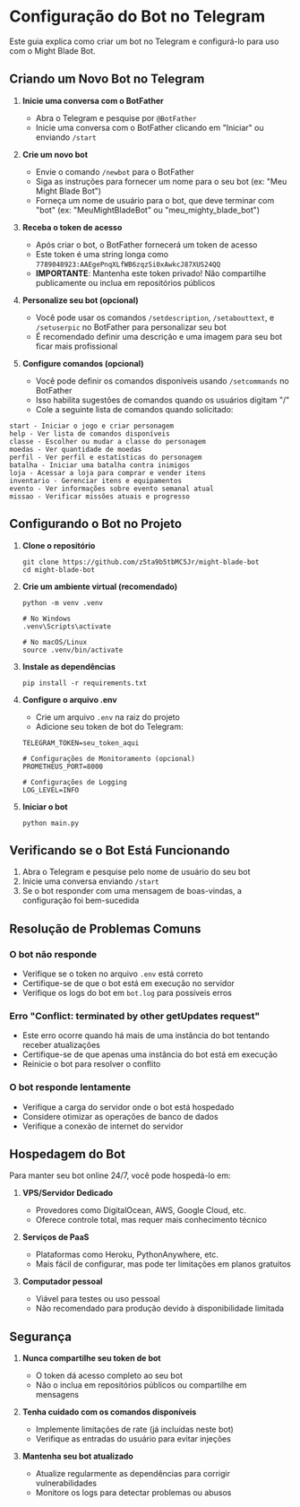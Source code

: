 # Configuração do Bot no Telegram

Este guia explica como criar um bot no Telegram e configurá-lo para uso com o Might Blade Bot.

## Criando um Novo Bot no Telegram

1. **Inicie uma conversa com o BotFather**
   - Abra o Telegram e pesquise por `@BotFather`
   - Inicie uma conversa com o BotFather clicando em "Iniciar" ou enviando `/start`

2. **Crie um novo bot**
   - Envie o comando `/newbot` para o BotFather
   - Siga as instruções para fornecer um nome para o seu bot (ex: "Meu Might Blade Bot")
   - Forneça um nome de usuário para o bot, que deve terminar com "bot" (ex: "MeuMightBladeBot" ou "meu_mighty_blade_bot")

3. **Receba o token de acesso**
   - Após criar o bot, o BotFather fornecerá um token de acesso
   - Este token é uma string longa como `7789048923:AAEgePnqXLfWB6zqzSi0xAwkcJ87XUS24QQ`
   - **IMPORTANTE**: Mantenha este token privado! Não compartilhe publicamente ou inclua em repositórios públicos

4. **Personalize seu bot (opcional)**
   - Você pode usar os comandos `/setdescription`, `/setabouttext`, e `/setuserpic` no BotFather para personalizar seu bot
   - É recomendado definir uma descrição e uma imagem para seu bot ficar mais profissional

5. **Configure comandos (opcional)**
   - Você pode definir os comandos disponíveis usando `/setcommands` no BotFather
   - Isso habilita sugestões de comandos quando os usuários digitam "/"
   - Cole a seguinte lista de comandos quando solicitado:

```
start - Iniciar o jogo e criar personagem
help - Ver lista de comandos disponíveis
classe - Escolher ou mudar a classe do personagem
moedas - Ver quantidade de moedas
perfil - Ver perfil e estatísticas do personagem
batalha - Iniciar uma batalha contra inimigos
loja - Acessar a loja para comprar e vender itens
inventario - Gerenciar itens e equipamentos
evento - Ver informações sobre evento semanal atual
missao - Verificar missões atuais e progresso
```

## Configurando o Bot no Projeto

1. **Clone o repositório**
   ```
   git clone https://github.com/z5ta9b5tbMC5Jr/might-blade-bot
   cd might-blade-bot
   ```

2. **Crie um ambiente virtual (recomendado)**
   ```
   python -m venv .venv
   
   # No Windows
   .venv\Scripts\activate
   
   # No macOS/Linux
   source .venv/bin/activate
   ```

3. **Instale as dependências**
   ```
   pip install -r requirements.txt
   ```

4. **Configure o arquivo .env**
   - Crie um arquivo `.env` na raiz do projeto
   - Adicione seu token de bot do Telegram:
   ```
   TELEGRAM_TOKEN=seu_token_aqui
   
   # Configurações de Monitoramento (opcional)
   PROMETHEUS_PORT=8000
   
   # Configurações de Logging
   LOG_LEVEL=INFO
   ```

5. **Iniciar o bot**
   ```
   python main.py
   ```

## Verificando se o Bot Está Funcionando

1. Abra o Telegram e pesquise pelo nome de usuário do seu bot
2. Inicie uma conversa enviando `/start`
3. Se o bot responder com uma mensagem de boas-vindas, a configuração foi bem-sucedida

## Resolução de Problemas Comuns

### O bot não responde
- Verifique se o token no arquivo `.env` está correto
- Certifique-se de que o bot está em execução no servidor
- Verifique os logs do bot em `bot.log` para possíveis erros

### Erro "Conflict: terminated by other getUpdates request"
- Este erro ocorre quando há mais de uma instância do bot tentando receber atualizações
- Certifique-se de que apenas uma instância do bot está em execução
- Reinicie o bot para resolver o conflito

### O bot responde lentamente
- Verifique a carga do servidor onde o bot está hospedado
- Considere otimizar as operações de banco de dados
- Verifique a conexão de internet do servidor

## Hospedagem do Bot

Para manter seu bot online 24/7, você pode hospedá-lo em:

1. **VPS/Servidor Dedicado**
   - Provedores como DigitalOcean, AWS, Google Cloud, etc.
   - Oferece controle total, mas requer mais conhecimento técnico

2. **Serviços de PaaS**
   - Plataformas como Heroku, PythonAnywhere, etc.
   - Mais fácil de configurar, mas pode ter limitações em planos gratuitos

3. **Computador pessoal**
   - Viável para testes ou uso pessoal
   - Não recomendado para produção devido à disponibilidade limitada

## Segurança

1. **Nunca compartilhe seu token de bot**
   - O token dá acesso completo ao seu bot
   - Não o inclua em repositórios públicos ou compartilhe em mensagens

2. **Tenha cuidado com os comandos disponíveis**
   - Implemente limitações de rate (já incluídas neste bot)
   - Verifique as entradas do usuário para evitar injeções

3. **Mantenha seu bot atualizado**
   - Atualize regularmente as dependências para corrigir vulnerabilidades
   - Monitore os logs para detectar problemas ou abusos 
